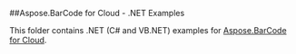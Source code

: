 ##Aspose.BarCode for Cloud - .NET Examples

This folder contains .NET (C# and VB.NET) examples for [Aspose.BarCode for Cloud](http://www.aspose.com/products/barcode/cloud).